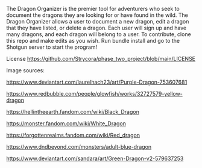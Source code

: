 The Dragon Organizer is the premier tool for adventurers who seek to document the dragons they are looking for or have found in the wild. The Dragon Organizer allows a user to document a new dragon, edit a dragon that they have listed, or delete a dragon. Each user will sign up and have many dragons, and each dragon will belong to a user. To contribute, clone this repo and make edits as you wish. Run bundle install and go to the Shotgun server to start the program! 

License
https://github.com/Strycora/phase_two_project/blob/main/LICENSE


Image sources:

https://www.deviantart.com/laurelhach23/art/Purple-Dragon-753607681

https://www.redbubble.com/people/glowfish/works/32727579-yellow-dragon

https://hellintheearth.fandom.com/wiki/Black_Dragon

https://monster.fandom.com/wiki/White_Dragon

https://forgottenrealms.fandom.com/wiki/Red_dragon

https://www.dndbeyond.com/monsters/adult-blue-dragon

https://www.deviantart.com/sandara/art/Green-Dragon-v2-579637253
